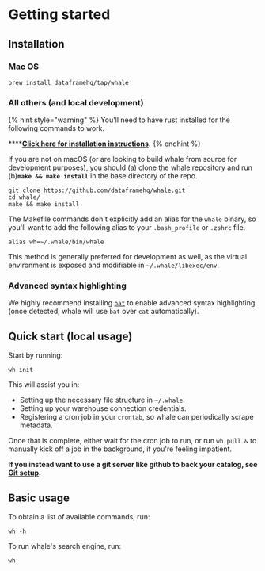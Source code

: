 # Getting started

## Installation

### Mac OS

```text
brew install dataframehq/tap/whale
```

### All others \(and local development\)

{% hint style="warning" %}
You'll need to have rust installed for the following commands to work.

\*\*\*\*[**Click here for installation instructions**](https://www.rust-lang.org/tools/install)**.**
{% endhint %}

If you are not on macOS \(or are looking to build whale from source for development purposes\), you should \(a\) clone the whale repository and run \(b\)**`make && make install`** in the base directory of the repo.

```text
git clone https://github.com/dataframehq/whale.git
cd whale/
make && make install
```

The Makefile commands don't explicitly add an alias for the `whale` binary, so you'll want to add the following alias to your `.bash_profile` or `.zshrc` file.

```text
alias wh=~/.whale/bin/whale
```

This method is generally preferred for development as well, as the virtual environment is exposed and modifiable in `~/.whale/libexec/env`.

### Advanced syntax highlighting

We highly recommend installing [`bat`](https://github.com/sharkdp/bat) to enable advanced syntax highlighting \(once detected, whale will use `bat` over `cat` automatically\).

## Quick start \(local usage\)

Start by running:

```text
wh init
```

This will assist you in:

* Setting up the necessary file structure in `~/.whale`.
* Setting up your warehouse connection credentials.
* Registering a cron job in your `crontab`, so whale can periodically scrape metadata.

Once that is complete, either wait for the cron job to run, or run `wh pull &` to manually kick off a job in the background, if you're feeling impatient.

**If you instead want to use a git server like github to back your catalog, see** [**Git setup**](setup/getting-started-for-teams.md)**.**

## Basic usage

To obtain a list of available commands, run:

```text
wh -h
```

To run whale's search engine, run:

```text
wh
```

